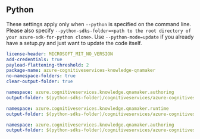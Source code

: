 ## Python

These settings apply only when `--python` is specified on the command line.
Please also specify `--python-sdks-folder=<path to the root directory of your azure-sdk-for-python clone>`.
Use `--python-mode=update` if you already have a setup.py and just want to update the code itself.

``` yaml
license-header: MICROSOFT_MIT_NO_VERSION
add-credentials: true
payload-flattening-threshold: 2
package-name: azure-cognitiveservices-knowledge-qnamaker
no-namespace-folders: true
clear-output-folder: true
```

``` yaml $(tag) == 'release_4_0'
namespace: azure.cognitiveservices.knowledge.qnamaker.authoring
output-folder: $(python-sdks-folder)/cognitiveservices/azure-cognitiveservices-knowledge-qnamaker/azure/cognitiveservices/knowledge/qnamaker/authoring
```

``` yaml $(tag) == 'runtime_release_4_0'
namespace: azure.cognitiveservices.knowledge.qnamaker.runtime
output-folder: $(python-sdks-folder)/cognitiveservices/azure-cognitiveservices-knowledge-qnamaker/azure/cognitiveservices/knowledge/qnamaker/runtime
```

``` yaml $(tag) == 'release_5_0_preview.1'
namespace: azure.cognitiveservices.knowledge.qnamaker.authoring
output-folder: $(python-sdks-folder)/cognitiveservices/azure-cognitiveservices-knowledge-qnamaker/azure/cognitiveservices/knowledge/qnamaker/authoring/preview
```
